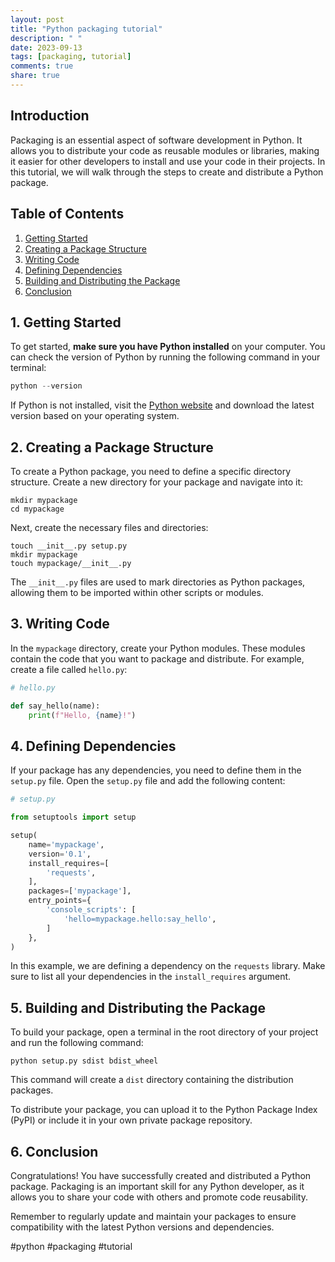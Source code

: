 ```yaml
---
layout: post
title: "Python packaging tutorial"
description: " "
date: 2023-09-13
tags: [packaging, tutorial]
comments: true
share: true
---
```


## Introduction

Packaging is an essential aspect of software development in Python. It allows you to distribute your code as reusable modules or libraries, making it easier for other developers to install and use your code in their projects. In this tutorial, we will walk through the steps to create and distribute a Python package.

## Table of Contents

1. [Getting Started](#1-getting-started)
2. [Creating a Package Structure](#2-creating-a-package-structure)
3. [Writing Code](#3-writing-code)
4. [Defining Dependencies](#4-defining-dependencies)
5. [Building and Distributing the Package](#5-building-and-distributing-the-package)
6. [Conclusion](#6-conclusion)

## 1. Getting Started

To get started, **make sure you have Python installed** on your computer. You can check the version of Python by running the following command in your terminal:

```python
python --version
```

If Python is not installed, visit the [Python website](https://www.python.org/) and download the latest version based on your operating system.

## 2. Creating a Package Structure

To create a Python package, you need to define a specific directory structure. Create a new directory for your package and navigate into it:

```shell
mkdir mypackage
cd mypackage
```

Next, create the necessary files and directories:

```shell
touch __init__.py setup.py
mkdir mypackage
touch mypackage/__init__.py
```

The `__init__.py` files are used to mark directories as Python packages, allowing them to be imported within other scripts or modules.

## 3. Writing Code

In the `mypackage` directory, create your Python modules. These modules contain the code that you want to package and distribute. For example, create a file called `hello.py`:

```python
# hello.py

def say_hello(name):
    print(f"Hello, {name}!")
```

## 4. Defining Dependencies

If your package has any dependencies, you need to define them in the `setup.py` file. Open the `setup.py` file and add the following content:

```python
# setup.py

from setuptools import setup

setup(
    name='mypackage',
    version='0.1',
    install_requires=[
        'requests',
    ],
    packages=['mypackage'],
    entry_points={
        'console_scripts': [
            'hello=mypackage.hello:say_hello',
        ]
    },
)
```

In this example, we are defining a dependency on the `requests` library. Make sure to list all your dependencies in the `install_requires` argument.

## 5. Building and Distributing the Package

To build your package, open a terminal in the root directory of your project and run the following command:

```shell
python setup.py sdist bdist_wheel
```

This command will create a `dist` directory containing the distribution packages.

To distribute your package, you can upload it to the Python Package Index (PyPI) or include it in your own private package repository.

## 6. Conclusion

Congratulations! You have successfully created and distributed a Python package. Packaging is an important skill for any Python developer, as it allows you to share your code with others and promote code reusability.

Remember to regularly update and maintain your packages to ensure compatibility with the latest Python versions and dependencies.

#python #packaging #tutorial